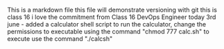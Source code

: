 This is a markdown file
this file will demonstrate versioning with git
this is class 16
i love the commitment from Class 16 DevOps Engineer
today 3rd june - added a calculator shell script
to run the calculator, change the permissions to executable using the command "chmod 777 calc.sh"
to execute use the command "./calcsh"
